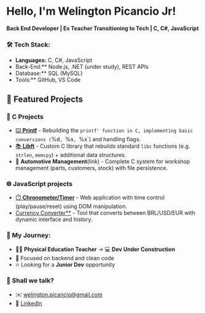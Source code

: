 # Hello, I'm Welington Picancio Jr!

**Back End Developer | Ex Teacher Transitioning to Tech | C, C#, JavaScript**

### 🛠️ Tech Stack:
- **Languages:** C, C#, JavaScript
- Back-End:** Node.js, .NET (under study), REST APIs
- Database:** SQL (MySQL)
- Tools:** GitHub, VS Code

## 🚀 Featured Projects

### 🔧 C Projects
- [⌨️ **Printf**](link) - Rebuilding the `printf' function in C, implementing basic conversions (`%d`, `%s`, `%x`) and handling flags.
- [📚 **Libft**](link) - Custom C library that rebuilds standard `libc` functions (e.g. `strlen`, `memcpy`) + additional data structures.
- 🚗 **Automotive Management**(link) - Complete C system for workshop management (parts, customers, stock) with file persistence.

### 🌐 JavaScript projects
- [⏱️ **Chronometer/Timer**](link) - Web application with time control (play/pause/reset) using DOM manipulation.
- [Currency Converter**](link) - Tool that converts between BRL/USD/EUR with dynamic interface and history.

### 📌 My Journey:
- 🏋️‍♂️ **Physical Education Teacher** → 💻 **Dev Under Construction**
- 🌱 Focused on backend and clean code
- 🔥 Looking for a **Junior Dev** opportunity

### 📩 Shall we talk?
- ✉️ welington.picancio@gmail.com
- 🔗 [LinkedIn](link)
